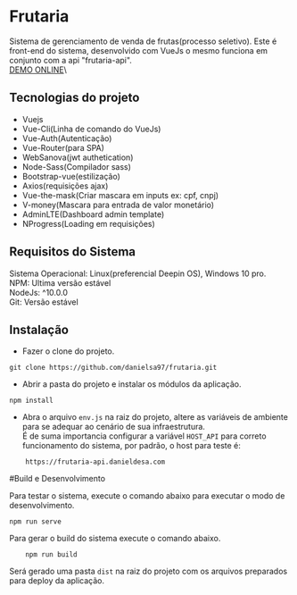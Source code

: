 # Frutaria
Sistema de gerenciamento de venda de frutas(processo seletivo).
Este é front-end do sistema, desenvolvido com VueJs o mesmo funciona em 
conjunto com a api "frutaria-api".\
[DEMO ONLINE](https://danieldesa.com/project/frutaria/)\
## Tecnologias do projeto
 - Vuejs
 - Vue-Cli(Linha de comando do VueJs)
 - Vue-Auth(Autenticação)
 - Vue-Router(para SPA)
 - WebSanova(jwt authetication)
 - Node-Sass(Compilador sass)
 - Bootstrap-vue(estilização)
 - Axios(requisições ajax)
 - Vue-the-mask(Criar mascara em inputs ex: cpf, cnpj)
 - V-money(Mascara para entrada de valor monetário)
 - AdminLTE(Dashboard admin template)
 - NProgress(Loading em requisições)
## Requisitos do Sistema
Sistema Operacional: Linux(preferencial Deepin OS), Windows 10 pro.\
NPM: Ultima versão estável\
NodeJs: ^10.0.0\
Git: Versão estável

## Instalação
- Fazer o clone do projeto.

```
git clone https://github.com/danielsa97/frutaria.git
```

- Abrir a pasta do projeto e instalar os módulos da aplicação.
```
npm install
```
- Abra o arquivo `env.js` na raiz do projeto, altere as variáveis de ambiente para 
se adequar ao cenário de sua infraestrutura.\
 É de suma importancia configurar a variável `HOST_API` para correto funcionamento do sistema, por padrão, o host para teste é:
 ```
     https://frutaria-api.danieldesa.com
 ```


#Build e Desenvolvimento

Para testar o sistema, execute o comando abaixo para executar o modo de desenvolvimento.
```
npm run serve
```
Para gerar o build do sistema execute o comando abaixo.
```
    npm run build
```

Será gerado uma pasta `dist` na raiz do projeto com os arquivos preparados para deploy da aplicação.

